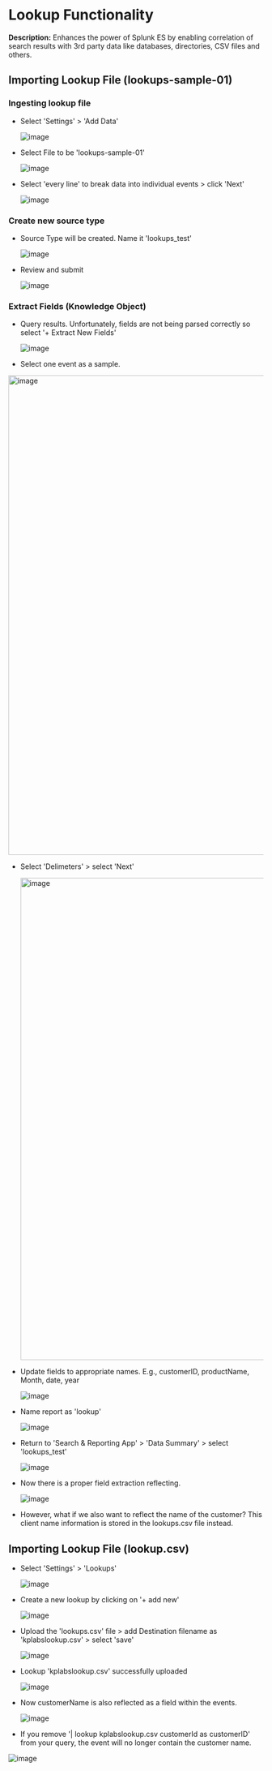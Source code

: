 # Lookup Functionality

**Description:** Enhances the power of Splunk ES by enabling correlation of search results with 3rd party data like databases, directories, CSV files and others.

## Importing Lookup File (lookups-sample-01)
### Ingesting lookup file
* Select 'Settings' > 'Add Data'

  ![image](https://github.com/user-attachments/assets/4c5e404d-459e-455e-af30-4ce3e5811264)

* Select File to be 'lookups-sample-01'

  ![image](https://github.com/user-attachments/assets/b5ce6c9f-7f04-45e1-9a85-ed3c45de74ec)

* Select 'every line' to break data into individual events > click 'Next'

  ![image](https://github.com/user-attachments/assets/472306d0-cee2-43a0-aa2b-315e133dbf1a)

### Create new source type
* Source Type will be created. Name it 'lookups_test'

  ![image](https://github.com/user-attachments/assets/5f18b2cd-25e9-4880-914c-7397cc6d0c21)

* Review and submit

  ![image](https://github.com/user-attachments/assets/bf4633e0-f593-42fc-a8f0-7ea9822a8ce2)

### Extract Fields (Knowledge Object)

* Query results. Unfortunately, fields are not being parsed correctly so select '+ Extract New Fields'

  ![image](https://github.com/user-attachments/assets/5d131eee-1c86-4f7a-86a9-37f6e348d193)

*  Select one event as a sample.

  <img width="946" alt="image" src="https://github.com/user-attachments/assets/1a97d11c-552c-49db-8a73-18dc4101354d" />

* Select 'Delimeters' > select 'Next'

  <img width="951" alt="image" src="https://github.com/user-attachments/assets/031a73f2-a9cd-419a-b2b8-995ea5bcf2c4" />

* Update fields to appropriate names. E.g., customerID, productName, Month, date, year

  ![image](https://github.com/user-attachments/assets/7e276049-a7b4-4f72-9bfb-df09556c547a)

* Name report as 'lookup'

  ![image](https://github.com/user-attachments/assets/60ca930c-38e3-4b5f-a509-6a377a67f2b4)

* Return to 'Search & Reporting App' > 'Data Summary' > select 'lookups_test'

  ![image](https://github.com/user-attachments/assets/c70f9863-c4f9-4ed9-ae95-0e7f6a70df0a)

* Now there is a proper field extraction reflecting.

  ![image](https://github.com/user-attachments/assets/67555b17-6388-4007-b7b8-b23fe94c5907)

* However, what if we also want to reflect the name of the customer? This client name information is stored in the lookups.csv file instead. 

## Importing Lookup File (lookup.csv)

* Select 'Settings' > 'Lookups'

  ![image](https://github.com/user-attachments/assets/861eafc3-6814-4319-bb81-62f3217ea495)

* Create a new lookup by clicking on '+ add new'

  ![image](https://github.com/user-attachments/assets/9bd5a099-b0fe-49d8-8f59-bb17210d8dd5)

* Upload the 'lookups.csv' file > add Destination filename as 'kplabslookup.csv' > select 'save'

  ![image](https://github.com/user-attachments/assets/74380d1d-e398-4a14-b6cb-555a8ebcabcb)

* Lookup 'kplabslookup.csv' successfully uploaded

  ![image](https://github.com/user-attachments/assets/5ff9a922-2b42-4259-9d09-6639b11a9dc4)

* Now customerName is also reflected as a field within the events.

  ![image](https://github.com/user-attachments/assets/57bf49da-1072-49f9-ba9b-0f4919336f29)

* If you remove '| lookup kplabslookup.csv customerId as customerID' from your query, the event will no longer contain the customer name.

 ![image](https://github.com/user-attachments/assets/21670a74-39d3-400a-adee-05ff5214056e)
